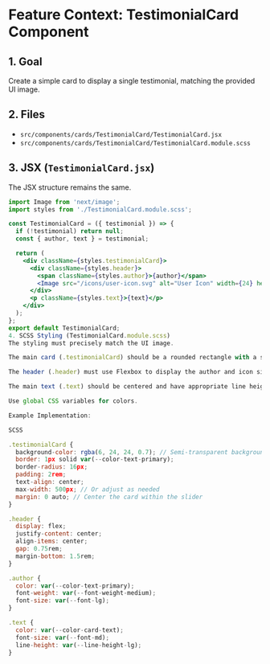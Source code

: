 # Feature Context: TestimonialCard Component

## 1. Goal
Create a simple card to display a single testimonial, matching the provided UI image.

## 2. Files
- `src/components/cards/TestimonialCard/TestimonialCard.jsx`
- `src/components/cards/TestimonialCard/TestimonialCard.module.scss`

## 3. JSX (`TestimonialCard.jsx`)
The JSX structure remains the same.
```jsx
import Image from 'next/image';
import styles from './TestimonialCard.module.scss';

const TestimonialCard = ({ testimonial }) => {
  if (!testimonial) return null;
  const { author, text } = testimonial;

  return (
    <div className={styles.testimonialCard}>
      <div className={styles.header}>
        <span className={styles.author}>{author}</span>
        <Image src="/icons/user-icon.svg" alt="User Icon" width={24} height={24} />
      </div>
      <p className={styles.text}>{text}</p>
    </div>
  );
};
export default TestimonialCard;
4. SCSS Styling (TestimonialCard.module.scss)
The styling must precisely match the UI image.

The main card (.testimonialCard) should be a rounded rectangle with a semi-transparent background and a thin border.

The header (.header) must use Flexbox to display the author and icon side-by-side, centered, with a gap between them. The icon should be on the right.

The main text (.text) should be centered and have appropriate line height.

Use global CSS variables for colors.

Example Implementation:

SCSS

.testimonialCard {
  background-color: rgba(6, 24, 24, 0.7); // Semi-transparent background
  border: 1px solid var(--color-text-primary);
  border-radius: 16px;
  padding: 2rem;
  text-align: center;
  max-width: 500px; // Or adjust as needed
  margin: 0 auto; // Center the card within the slider
}

.header {
  display: flex;
  justify-content: center;
  align-items: center;
  gap: 0.75rem;
  margin-bottom: 1.5rem;
}

.author {
  color: var(--color-text-primary);
  font-weight: var(--font-weight-medium);
  font-size: var(--font-lg);
}

.text {
  color: var(--color-card-text);
  font-size: var(--font-md);
  line-height: var(--line-height-lg);
}